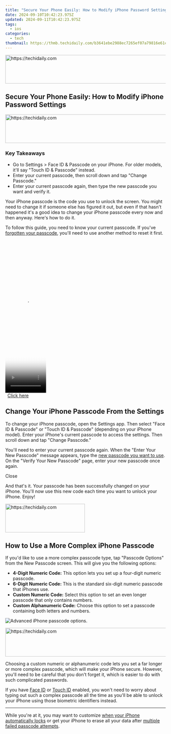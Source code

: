 ```yaml
---
title: "Secure Your Phone Easily: How to Modify iPhone Password Settings"
date: 2024-09-10T10:42:23.975Z
updated: 2024-09-11T10:42:23.975Z
tags:
  - ios
categories:
  - tech
thumbnail: https://thmb.techidaily.com/b3641ebe2988ec7265ef07a79816e61c990d023d2c0afe9a3bce0644ce087752.jpg
---
```






<!-- affiliate ads begin -->
<a href="https://ursime.pxf.io/c/5597632/2136545/16384" target="_top" id="2136545">
  <img src="//a.impactradius-go.com/display-ad/16384-2136545" border="0" alt="https://techidaily.com" width="728" height="90"/>
</a>
<img height="0" width="0" src="https://ursime.pxf.io/i/5597632/2136545/16384" style="position:absolute;visibility:hidden;" border="0" />
<!-- affiliate ads end -->




## Secure Your Phone Easily: How to Modify iPhone Password Settings





<!-- affiliate ads begin -->
<a href="https://ephamedtechinc.pxf.io/c/5597632/2137201/26400" target="_top" id="2137201">
  <img src="//a.impactradius-go.com/display-ad/26400-2137201" border="0" alt="https://techidaily.com" width="728" height="90"/>
</a>
<img height="0" width="0" src="https://ephamedtechinc.pxf.io/i/5597632/2137201/26400" style="position:absolute;visibility:hidden;" border="0" />
<!-- affiliate ads end -->




### Key Takeaways

* Go to Settings > Face ID & Passcode on your iPhone. For older models, it'll say "Touch ID & Passcode" instead.
* Enter your current passcode, then scroll down and tap "Change Passcode."
* Enter your current passcode again, then type the new passcode you want and verify it.

 Your iPhone passcode is the code you use to unlock the screen. You might need to change it if someone else has figured it out, but even if that hasn't happened it's a good idea to change your iPhone passcode every now and then anyway. Here's how to do it.

 To follow this guide, you need to know your current passcode. If you've [forgotten your passcode](https://youtube-webster.techidaily.com/ering-avengers-the-marvellous-world-builders-for-2024/), you'll need to use another method to reset it first.





<!-- affiliate ads begin -->
<span id="1975636">
					<video width="128" height="480" style="cursor:pointer"
           poster="//a.impactradius-go.com/display-clicktoplayimage/1975636.png"
           onclick="if(!this.playClicked){this.play();this.setAttribute('controls',true);this.playClicked=true;}">
	   <source src="//a.impactradius-go.com/display-ad/22993-1975636">
	   <img src="//a.impactradius-go.com/display-clicktoplayimage/1975636.png" style="border: none; height: 100%; width: 100%; object-fit: contain">
	</video>
	<div style="width:80px;text-align:center"><a href="javascript:window.open(decodeURIComponent('https%3A%2F%2Fhomestyler.sjv.io%2Fc%2F5597632%2F1975636%2F22993'), '_blank');void(0);">Click here</a></div>
</span>
<img height="0" width="0" src="https://imp.pxf.io/i/5597632/1975636/22993" style="position:absolute;visibility:hidden;" border="0" />
<!-- affiliate ads end -->




##  Change Your iPhone Passcode From the Settings

 To change your iPhone passcode, open the Settings app. Then select "Face ID & Passcode" or "Touch ID & Passcode" (depending on your iPhone model). Enter your iPhone's current passcode to access the settings. Then scroll down and tap "Change Passcode."

 You'll need to enter your current passcode again. When the "Enter Your New Passcode" message appears, type the [new passcode you want to use](https://fox-info.techidaily.com/2024-approved-spectacular-vision-immersive-movies/). On the "Verify Your New Passcode" page, enter your new passcode once again.

Close 

 And that's it. Your passcode has been successfully changed on your iPhone. You'll now use this new code each time you want to unlock your iPhone. Enjoy!





<!-- affiliate ads begin -->
<a href="https://bluettiit.sjv.io/c/5597632/2114264/17093" target="_top" id="2114264">
  <img src="//a.impactradius-go.com/display-ad/17093-2114264" border="0" alt="https://techidaily.com" width="250" height="90"/>
</a>
<img height="0" width="0" src="https://bluettiit.sjv.io/i/5597632/2114264/17093" style="position:absolute;visibility:hidden;" border="0" />
<!-- affiliate ads end -->




##  How to Use a More Complex iPhone Passcode

 If you'd like to use a more complex passcode type, tap "Passcode Options" from the New Passcode screen. This will give you the following options:

* **4-Digit Numeric Code:** This option lets you set up a four-digit numeric passcode.
* **6-Digit Numeric Code:** This is the standard six-digit numeric passcode that iPhones use.
* **Custom Numeric Code:** Select this option to set an even longer passcode that only contains numbers.
* **Custom Alphanumeric Code:** Choose this option to set a passcode containing both letters and numbers.

![Advanced iPhone passcode options.](https://static1.howtogeekimages.com/wordpress/wp-content/uploads/2024/07/advanced-iphone-passcode-options.png) 





<!-- affiliate ads begin -->
<a href="https://ephamedtechinc.pxf.io/c/5597632/2137212/26400" target="_top" id="2137212">
  <img src="//a.impactradius-go.com/display-ad/26400-2137212" border="0" alt="https://techidaily.com" width="728" height="90"/>
</a>
<img height="0" width="0" src="https://ephamedtechinc.pxf.io/i/5597632/2137212/26400" style="position:absolute;visibility:hidden;" border="0" />
<!-- affiliate ads end -->




 Choosing a custom numeric or alphanumeric code lets you set a far longer or more complex passcode, which will make your iPhone secure. However, you'll need to be careful that you don't forget it, which is easier to do with such complicated passwords.

 If you have [Face ID](https://instagram-video-files.techidaily.com/new-mastering-instagram-concealing-tags-efficiently/) or [Touch ID](https://facebook-video-recording.techidaily.com/from-zero-to-hero-how-to-triumph-with-10-powerful-fb-strategies-for-2024/) enabled, you won't need to worry about typing out such a complex passcode all the time as you'll be able to unlock your iPhone using those biometric identifiers instead.

---

 While you're at it, you may want to customize [when your iPhone automatically locks](https://extra-tips.techidaily.com/2024-approved-amplify-activity-levels-top-20-exercise-friendly-hits-list/) or get your iPhone to erase all your data after [multiple failed passcode attempts](https://youtube-blog.techidaily.com/ed-elevate-your-channels-a-guide-to-youtube-metrics/).

<ins class="adsbygoogle"
     style="display:block"
     data-ad-format="autorelaxed"
     data-ad-client="ca-pub-7571918770474297"
     data-ad-slot="1223367746"></ins>



<ins class="adsbygoogle"
     style="display:block"
     data-ad-client="ca-pub-7571918770474297"
     data-ad-slot="8358498916"
     data-ad-format="auto"
     data-full-width-responsive="true"></ins>










